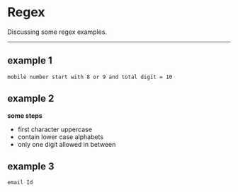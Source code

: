 # Regex

Discussing some regex examples.

---

## example 1
```
mobile number start with 8 or 9 and total digit = 10
```

## example 2

**some steps**
* first character uppercase
* contain lower case alphabets
* only one digit allowed in between


## example 3
```
email Id
```
